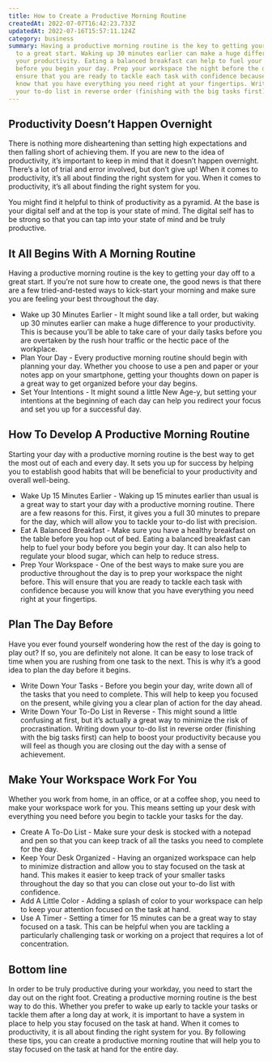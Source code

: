 ```yaml
---
title: How to Create a Productive Morning Routine
createdAt: 2022-07-07T16:42:23.733Z
updatedAt: 2022-07-16T15:57:11.124Z
category: business
summary: Having a productive morning routine is the key to getting your day off
  to a great start. Waking up 30 minutes earlier can make a huge difference to
  your productivity. Eating a balanced breakfast can help to fuel your body
  before you begin your day. Prep your workspace the night before the day to
  ensure that you are ready to tackle each task with confidence because you will
  know that you have everything you need right at your fingertips. Write down
  your to-do list in reverse order (finishing with the big tasks first)
---
```


## Productivity Doesn’t Happen Overnight

There is nothing more disheartening than setting high expectations and then falling short of achieving them. If you are new to the idea of productivity, it’s important to keep in mind that it doesn’t happen overnight. There’s a lot of trial and error involved, but don’t give up! When it comes to productivity, it’s all about finding the right system for you.
When it comes to productivity, it’s all about finding the right system for you.

You might find it helpful to think of productivity as a pyramid. At the base is your digital self and at the top is your state of mind. The digital self has to be strong so that you can tap into your state of mind and be truly productive.

## It All Begins With A Morning Routine

Having a productive morning routine is the key to getting your day off to a great start. If you’re not sure how to create one, the good news is that there are a few tried-and-tested ways to kick-start your morning and make sure you are feeling your best throughout the day.

- Wake up 30 Minutes Earlier - It might sound like a tall order, but waking up 30 minutes earlier can make a huge difference to your productivity. This is because you’ll be able to take care of your daily tasks before you are overtaken by the rush hour traffic or the hectic pace of the workplace.
- Plan Your Day - Every productive morning routine should begin with planning your day. Whether you choose to use a pen and paper or your notes app on your smartphone, getting your thoughts down on paper is a great way to get organized before your day begins.
- Set Your Intentions - It might sound a little New Age-y, but setting your intentions at the beginning of each day can help you redirect your focus and set you up for a successful day.

## How To Develop A Productive Morning Routine

Starting your day with a productive morning routine is the best way to get the most out of each and every day. It sets you up for success by helping you to establish good habits that will be beneficial to your productivity and overall well-being.

- Wake Up 15 Minutes Earlier - Waking up 15 minutes earlier than usual is a great way to start your day with a productive morning routine. There are a few reasons for this. First, it gives you a full 30 minutes to prepare for the day, which will allow you to tackle your to-do list with precision.
- Eat A Balanced Breakfast - Make sure you have a healthy breakfast on the table before you hop out of bed. Eating a balanced breakfast can help to fuel your body before you begin your day. It can also help to regulate your blood sugar, which can help to reduce stress.
- Prep Your Workspace - One of the best ways to make sure you are productive throughout the day is to prep your workspace the night before. This will ensure that you are ready to tackle each task with confidence because you will know that you have everything you need right at your fingertips.

## Plan The Day Before

Have you ever found yourself wondering how the rest of the day is going to play out? If so, you are definitely not alone. It can be easy to lose track of time when you are rushing from one task to the next. This is why it’s a good idea to plan the day before it begins.

- Write Down Your Tasks - Before you begin your day, write down all of the tasks that you need to complete. This will help to keep you focused on the present, while giving you a clear plan of action for the day ahead.
- Write Down Your To-Do List in Reverse - This might sound a little confusing at first, but it’s actually a great way to minimize the risk of procrastination. Writing down your to-do list in reverse order (finishing with the big tasks first) can help to boost your productivity because you will feel as though you are closing out the day with a sense of achievement.

## Make Your Workspace Work For You

Whether you work from home, in an office, or at a coffee shop, you need to make your workspace work for you. This means setting up your desk with everything you need before you begin to tackle your tasks for the day.

- Create A To-Do List - Make sure your desk is stocked with a notepad and pen so that you can keep track of all the tasks you need to complete for the day.
- Keep Your Desk Organized - Having an organized workspace can help to minimize distraction and allow you to stay focused on the task at hand. This makes it easier to keep track of your smaller tasks throughout the day so that you can close out your to-do list with confidence.
- Add A Little Color - Adding a splash of color to your workspace can help to keep your attention focused on the task at hand.
- Use A Timer - Setting a timer for 15 minutes can be a great way to stay focused on a task. This can be helpful when you are tackling a particularly challenging task or working on a project that requires a lot of concentration.

## Bottom line

In order to be truly productive during your workday, you need to start the day out on the right foot. Creating a productive morning routine is the best way to do this. Whether you prefer to wake up early to tackle your tasks or tackle them after a long day at work, it is important to have a system in place to help you stay focused on the task at hand. When it comes to productivity, it is all about finding the right system for you. By following these tips, you can create a productive morning routine that will help you to stay focused on the task at hand for the entire day.
